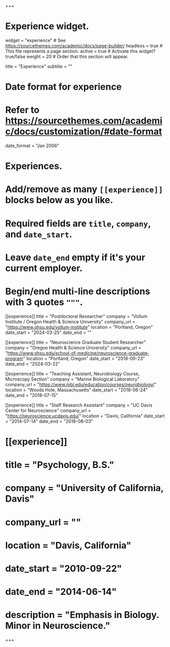 +++
# Experience widget.
widget = "experience"  # See https://sourcethemes.com/academic/docs/page-builder/
headless = true  # This file represents a page section.
active = true  # Activate this widget? true/false
weight = 20  # Order that this section will appear.

title = "Experience"
subtitle = ""

# Date format for experience
#   Refer to https://sourcethemes.com/academic/docs/customization/#date-format
date_format = "Jan 2006"

# Experiences.
#   Add/remove as many `[[experience]]` blocks below as you like.
#   Required fields are `title`, `company`, and `date_start`.
#   Leave `date_end` empty if it's your current employer.
#   Begin/end multi-line descriptions with 3 quotes `"""`.

[[experience]]
  title = "Postdoctoral Researcher"
  company = "Vollum Institute / Oregon Health & Science University"
  company_url = "https://www.ohsu.edu/vollum-institute"
  location = "Portland, Oregon"
  date_start = "2024-03-25"
  date_end = ""

[[experience]]
  title = "Neuroscience Graduate Student Researcher"
  company = "Oregon Health & Science University"
  company_url = "https://www.ohsu.edu/school-of-medicine/neuroscience-graduate-program"
  location = "Portland, Oregon"
  date_start = "2018-09-23"
  date_end = "2024-03-22"
  
[[experience]]
  title = "Teaching Assistant, Neurobiology Course, Microscopy Section"
  company = "Marine Biological Laboratory"
  company_url = "https://www.mbl.edu/education/courses/neurobiology/"
  location = "Woods Hole, Massachusetts"
  date_start = "2018-06-24"
  date_end = "2018-07-15"
  
[[experience]]
  title = "Staff Research Assistant"
  company = "UC Davis Center for Neuroscience"
  company_url = "https://neuroscience.ucdavis.edu/"
  location = "Davis, California"
  date_start = "2014-07-14"
  date_end = "2018-08-03"
  
# [[experience]]
#   title = "Psychology, B.S."
#   company = "University of California, Davis"
#   company_url = ""
#   location = "Davis, California"
#   date_start = "2010-09-22"
#   date_end = "2014-06-14"
#   description = "Emphasis in Biology. Minor in Neuroscience."


+++
